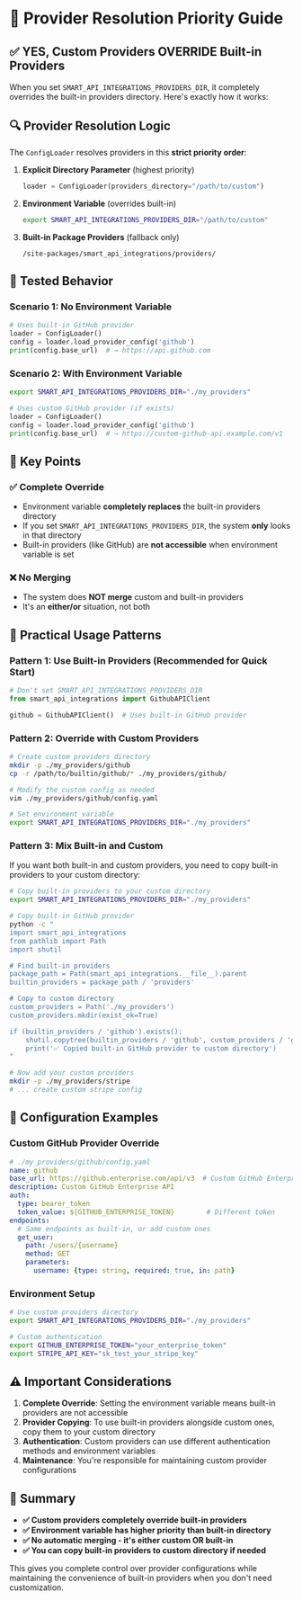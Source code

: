 # 🎯 Provider Resolution Priority Guide

## ✅ **YES, Custom Providers OVERRIDE Built-in Providers**

When you set `SMART_API_INTEGRATIONS_PROVIDERS_DIR`, it completely overrides the built-in providers directory. Here's exactly how it works:

## 🔍 **Provider Resolution Logic**

The `ConfigLoader` resolves providers in this **strict priority order**:

1. **Explicit Directory Parameter** (highest priority)
   ```python
   loader = ConfigLoader(providers_directory="/path/to/custom")
   ```

2. **Environment Variable** (overrides built-in)
   ```bash
   export SMART_API_INTEGRATIONS_PROVIDERS_DIR="/path/to/custom"
   ```

3. **Built-in Package Providers** (fallback only)
   ```
   /site-packages/smart_api_integrations/providers/
   ```

## 🧪 **Tested Behavior**

### **Scenario 1: No Environment Variable**
```python
# Uses built-in GitHub provider
loader = ConfigLoader()
config = loader.load_provider_config('github')
print(config.base_url)  # → https://api.github.com
```

### **Scenario 2: With Environment Variable**
```bash
export SMART_API_INTEGRATIONS_PROVIDERS_DIR="./my_providers"
```
```python
# Uses custom GitHub provider (if exists)
loader = ConfigLoader()
config = loader.load_provider_config('github')
print(config.base_url)  # → https://custom-github-api.example.com/v1
```

## 🎯 **Key Points**

### ✅ **Complete Override**
- Environment variable **completely replaces** the built-in providers directory
- If you set `SMART_API_INTEGRATIONS_PROVIDERS_DIR`, the system **only** looks in that directory
- Built-in providers (like GitHub) are **not accessible** when environment variable is set

### ❌ **No Merging**
- The system does **NOT merge** custom and built-in providers
- It's an **either/or** situation, not both

## 🚀 **Practical Usage Patterns**

### **Pattern 1: Use Built-in Providers (Recommended for Quick Start)**
```python
# Don't set SMART_API_INTEGRATIONS_PROVIDERS_DIR
from smart_api_integrations import GithubAPIClient

github = GithubAPIClient()  # Uses built-in GitHub provider
```

### **Pattern 2: Override with Custom Providers**
```bash
# Create custom providers directory
mkdir -p ./my_providers/github
cp -r /path/to/builtin/github/* ./my_providers/github/

# Modify the custom config as needed
vim ./my_providers/github/config.yaml

# Set environment variable
export SMART_API_INTEGRATIONS_PROVIDERS_DIR="./my_providers"
```

### **Pattern 3: Mix Built-in and Custom**
If you want both built-in and custom providers, you need to copy built-in providers to your custom directory:

```bash
# Copy built-in providers to your custom directory
export SMART_API_INTEGRATIONS_PROVIDERS_DIR="./my_providers"

# Copy built-in GitHub provider
python -c "
import smart_api_integrations
from pathlib import Path
import shutil

# Find built-in providers
package_path = Path(smart_api_integrations.__file__).parent
builtin_providers = package_path / 'providers'

# Copy to custom directory
custom_providers = Path('./my_providers')
custom_providers.mkdir(exist_ok=True)

if (builtin_providers / 'github').exists():
    shutil.copytree(builtin_providers / 'github', custom_providers / 'github', dirs_exist_ok=True)
    print('✅ Copied built-in GitHub provider to custom directory')
"

# Now add your custom providers
mkdir -p ./my_providers/stripe
# ... create custom stripe config
```

## 🔧 **Configuration Examples**

### **Custom GitHub Provider Override**
```yaml
# ./my_providers/github/config.yaml
name: github
base_url: https://github.enterprise.com/api/v3  # Custom GitHub Enterprise
description: Custom GitHub Enterprise API
auth:
  type: bearer_token
  token_value: ${GITHUB_ENTERPRISE_TOKEN}        # Different token
endpoints:
  # Same endpoints as built-in, or add custom ones
  get_user:
    path: /users/{username}
    method: GET
    parameters:
      username: {type: string, required: true, in: path}
```

### **Environment Setup**
```bash
# Use custom providers directory
export SMART_API_INTEGRATIONS_PROVIDERS_DIR="./my_providers"

# Custom authentication
export GITHUB_ENTERPRISE_TOKEN="your_enterprise_token"
export STRIPE_API_KEY="sk_test_your_stripe_key"
```

## ⚠️ **Important Considerations**

1. **Complete Override**: Setting the environment variable means built-in providers are not accessible
2. **Provider Copying**: To use built-in providers alongside custom ones, copy them to your custom directory
3. **Authentication**: Custom providers can use different authentication methods and environment variables
4. **Maintenance**: You're responsible for maintaining custom provider configurations

## 🎉 **Summary**

- **✅ Custom providers completely override built-in providers**
- **✅ Environment variable has higher priority than built-in directory**
- **✅ No automatic merging - it's either custom OR built-in**
- **✅ You can copy built-in providers to custom directory if needed**

This gives you complete control over provider configurations while maintaining the convenience of built-in providers when you don't need customization. 